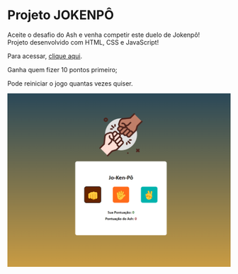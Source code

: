 # Projeto JOKENPÔ

<p>Aceite o desafio do Ash e venha competir este duelo de Jokenpô! <br>
  Projeto desenvolvido com HTML, CSS e JavaScript!
</p>

<p>Para acessar, <a href="" target="_blank">clique aqui</a>.</p>

<p>Ganha quem fizer 10 pontos primeiro; </p>
<p>Pode reiniciar o jogo quantas vezes quiser. </p>

<img src="assets/jokenpo-img.png" alt="Captura da tela do jokenpo">
